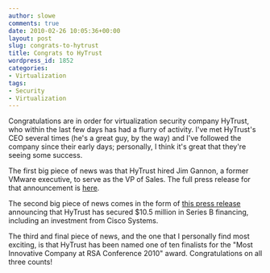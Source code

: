 ```yaml
---
author: slowe
comments: true
date: 2010-02-26 10:05:36+00:00
layout: post
slug: congrats-to-hytrust
title: Congrats to HyTrust
wordpress_id: 1852
categories:
- Virtualization
tags:
- Security
- Virtualization
---
```


Congratulations are in order for virtualization security company HyTrust, who within the last few days has had a flurry of activity. I've met HyTrust's CEO several times (he's a great guy, by the way) and I've followed the company since their early days; personally, I think it's great that they're seeing some success.

The first big piece of news was that HyTrust hired Jim Gannon, a former VMware executive, to serve as the VP of Sales. The full press release for that announcement is [here](http://www.hytrust.com/company/press-release-20100223-jim-gannon).

The second big piece of news comes in the form of [this press release](http://www.hytrust.com/company/press-release-20100224-funding) announcing that HyTrust has secured $10.5 million in Series B financing, including an investment from Cisco Systems.

The third and final piece of news, and the one that I personally find most exciting, is that HyTrust has been named one of ten finalists for the "Most Innovative Company at RSA Conference 2010" award. Congratulations on all three counts!
